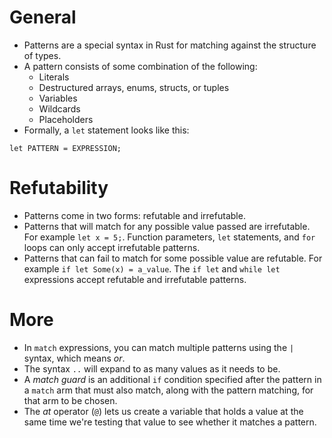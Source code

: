 # General
- Patterns are a special syntax in Rust for matching against the structure of types.
- A pattern consists of some combination of the following:
	- Literals
	- Destructured arrays, enums, structs, or tuples
	- Variables
	- Wildcards
	- Placeholders
- Formally, a `let` statement looks like this:
  
```
let PATTERN = EXPRESSION;
```

# Refutability
- Patterns come in two forms: refutable and irrefutable.
- Patterns that will match for any possible value passed are irrefutable. For example `let x = 5;`. Function parameters, `let` statements, and `for` loops can only accept irrefutable patterns.
- Patterns that can fail to match for some possible value are refutable. For example `if let Some(x) = a_value`. The `if let` and `while let` expressions accept refutable and irrefutable patterns.

# More
- In `match` expressions, you can match multiple patterns using the `|` syntax, which means *or*.
- The syntax `..` will expand to as many values as it needs to be.
- A *match guard* is an additional `if` condition specified after the pattern in a `match` arm that must also match, along with the pattern matching, for that arm to be chosen.
- The *at* operator (`@`) lets us create a variable that holds a value at the same time we're testing that value to see whether it matches a pattern. 

